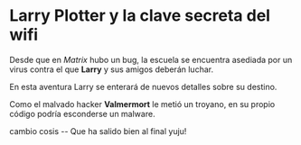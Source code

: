 # Larry Plotter y la clave secreta del wifi

Desde que en *Matrix* hubo un bug, la escuela se encuentra asediada por un virus contra el que **Larry** y sus amigos deberán luchar.

En esta aventura Larry se enterará de nuevos detalles sobre su destino.


Como el malvado hacker **Valmermort** le metió un troyano, en su propio código podría esconderse un malware. 

cambio cosis -- Que ha salido bien al final yuju!

